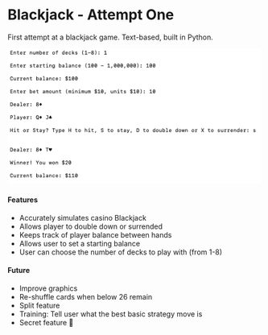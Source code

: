 # Blackjack - Attempt One

First attempt at a blackjack game. Text-based, built in Python.

![Example image one](/img/example_image_one.png)

#### Features

- Accurately simulates casino Blackjack
- Allows player to double down or surrended
- Keeps track of player balance between hands
- Allows user to set a starting balance
- User can choose the number of decks to play with (from 1-8)

#### Future

- Improve graphics
- Re-shuffle cards when below 26 remain
- Split feature
- Training: Tell user what the best basic strategy move is
- Secret feature 🤫
